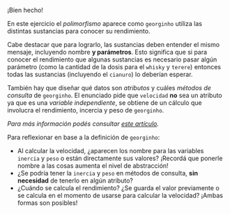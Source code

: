 ¡Bien hecho!

En este ejercicio el _polimorfismo_ aparece como `georginho` utiliza las distintas sustancias para conocer su rendimiento.

Cabe destacar que para lograrlo, las sustancias deben entender el mismo mensaje, incluyendo nombre **y parámetros**. Esto significa que si para conocer el rendimiento que algunas sustancias es necesario pasar algún parámetro (como la cantidad de la dosis para el `whisky` y `terere`) entonces todas las sustancias (incluyendo el `cianuro`) lo deberían esperar.


También hay que diseñar qué datos son _atributos_ y cuáles _métodos de consulta_ de `georginho`. El enunciado pide que `velocidad` **no** sea un atributo ya que es una _variable independiente_, se obtiene de un cálculo que involucra el rendimiento, incercia y peso de `georginho`.

_Para más información podés consultar [este artículo](http://wiki.uqbar.org/wiki/articles/oo-temporary-variable.html)._


Para reflexionar en base a la definición de `georginho`:
- Al calcular la velocidad, ¿aparecen los nombre para las variables `inercia` y `peso` o están directamente sus valores? ¡Recordá que ponerle nombre a las cosas aumenta el nivel de abstracción!
- ¿Se podría tener la `inercia` y `peso` en métodos de consulta, **sin necesidad** de tenerlo en algún atributo?
- ¿Cuándo se calcula el rendimiento? ¿Se guarda el valor previamente o se calcula en el momento de usarse para calcular la velocidad? ¡Ambas formas son posibles!
